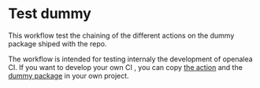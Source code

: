 # Test dummy

This workflow test the chaining of the different actions on the dummy package shiped with the repo.

The workflow is intended for testing internaly the development of openalea CI. If you want to develop your own CI , you can copy [the action](https://github.com/openalea/action-build-publish-anaconda/blob/main/.github/workflows/test_dummy.yml) and the [dummy package](https://github.com/openalea/action-build-publish-anaconda/tree/main/dummy_pkg) in your own project.